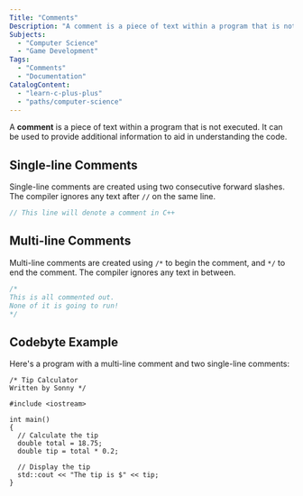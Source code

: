 ```yaml
---
Title: "Comments"
Description: "A comment is a piece of text within a program that is not executed. It can be used to provide additional information to aid in understanding the code."
Subjects:
  - "Computer Science"
  - "Game Development"
Tags:
  - "Comments"
  - "Documentation"
CatalogContent:
  - "learn-c-plus-plus"
  - "paths/computer-science"
---
```


A **comment** is a piece of text within a program that is not executed. It can be used to provide additional information to aid in understanding the code.

## Single-line Comments

Single-line comments are created using two consecutive forward slashes. The compiler ignores any text after `//` on the same line.

```cpp
// This line will denote a comment in C++
```

## Multi-line Comments

Multi-line comments are created using `/*` to begin the comment, and `*/` to end the comment. The compiler ignores any text in between.

```cpp
/*
This is all commented out.
None of it is going to run!
*/
```

## Codebyte Example

Here's a program with a multi-line comment and two single-line comments:

```codebyte/cpp
/* Tip Calculator
Written by Sonny */

#include <iostream>

int main()
{
  // Calculate the tip
  double total = 18.75;
  double tip = total * 0.2;

  // Display the tip
  std::cout << "The tip is $" << tip;
}
```
